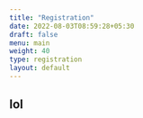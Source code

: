 ```yaml
---
title: "Registration"
date: 2022-08-03T08:59:28+05:30
draft: false
menu: main
weight: 40
type: registration
layout: default
---
```

## lol